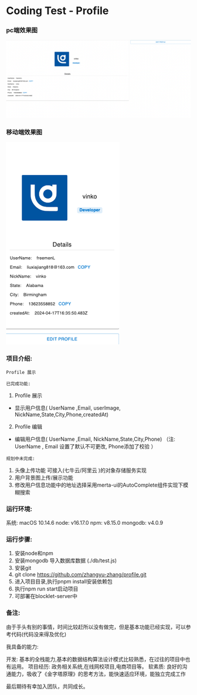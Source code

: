 #  Coding Test - Profile 

### pc端效果图
<img src="./public/WechatIMG27.png" />

### 移动端效果图
<img src="./public/WechatIMG28.png" />

### 项目介绍:

```Profile 展示```

```已完成功能:```
  1. Profile 展示
-  显示用户信息( UserName ,Email, userImage, NickName,State,City,Phone,createdAt) 
  2.  Profile 编辑
- 编辑用户信息( UserName ,Email, NickName,State,City,Phone)
  （注: UserName , Email 设置了默认不可更改, Phone添加了校验 ）

```规划中未完成:```

1. 头像上传功能 可接入(七牛云/阿里云 )的对象存储服务实现
2. 用户背景图上传/展示功能
3. 修改用户信息功能中的地址选择采用merta-ui的AutoComplete组件实现下模糊搜索

### 运行环境:

  系统: macOS 10.14.6
  node: v16.17.0
  npm: v8.15.0
  mongodb:  v4.0.9

### 运行步骤:

  1. 安装node和npm
  2. 安装mongodb 导入数据库数据 (./db/test.js)
  3. 安装git
  4. git clone https://github.com/zhangyu-zhang/profile.git
  5. 进入项目目录,执行pnpm install安装依赖包
  6. 执行npm run start启动项目
  7. 可部署在blocklet-server中

### 备注:

由于手头有别的事情，时间比较赶所以没有做完，但是基本功能已经实现，可以参考代码(代码没来得及优化)




我具备的能力:

  开发: 基本的全栈能力,基本的数据结构算法设计模式比较熟悉，在过往的项目中也有运用。
  项目经历: 政务相关系统,在线网校项目,电商项目等。
  软素质: 良好的沟通能力，吸收了《金字塔原理》的思考方法，能快速适应环境，能独立完成工作

最后期待有幸加入团队，共同成长。